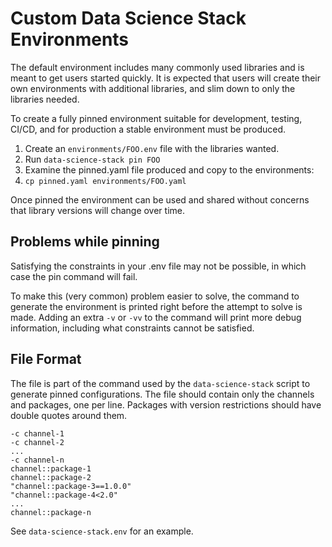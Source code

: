# Custom Data Science Stack Environments

The default environment includes many commonly used libraries and is meant
to get users started quickly.
It is expected that users will create their own environments with additional
libraries, and slim down to only the libraries needed.

To create a fully pinned environment suitable for development, testing,
CI/CD, and for production a stable environment must be produced.

1. Create an `environments/FOO.env` file with the libraries wanted.
1. Run `data-science-stack pin FOO`
1. Examine the pinned.yaml file produced and copy to the environments:
1. `cp pinned.yaml environments/FOO.yaml`

Once pinned the environment can be used and shared without concerns
that library versions will change over time.

## Problems while pinning

Satisfying the constraints in your .env file may not be possible, in which
case the pin command will fail.

To make this (very common) problem easier to solve, the command to generate
the environment is printed right before the attempt to solve is made. Adding
an extra `-v` or `-vv` to the command will print more debug information,
including what constraints cannot be satisfied.

## File Format

The file is part of the command used by the `data-science-stack` script to
generate pinned configurations.
The file should contain only the channels and packages, one per line.
Packages with version restrictions should have double quotes around them.

    -c channel-1
    -c channel-2
    ...
    -c channel-n
    channel::package-1
    channel::package-2
    "channel::package-3==1.0.0"
    "channel::package-4<2.0"
    ...
    channel::package-n

See `data-science-stack.env` for an example.
